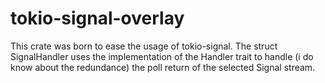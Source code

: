 # tokio-signal-overlay

This crate was born to ease the usage of tokio-signal.
The struct SignalHandler uses the implementation of the Handler trait to handle (i do know about the redundance) the poll return of the selected Signal stream. 

